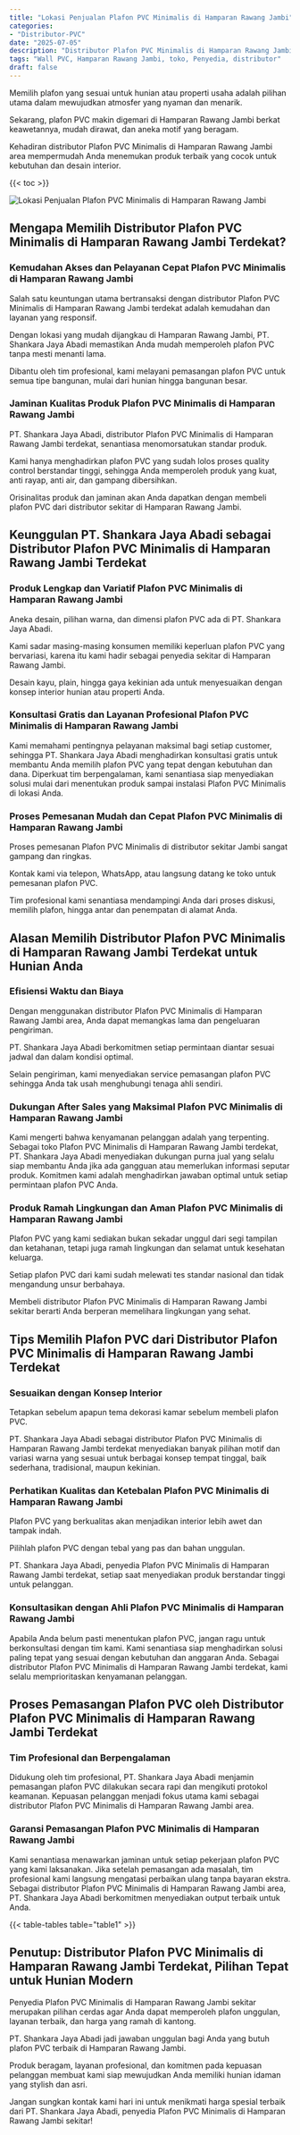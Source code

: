 ```yaml
---
title: "Lokasi Penjualan Plafon PVC Minimalis di Hamparan Rawang Jambi"
categories: 
- "Distributor-PVC"
date: "2025-07-05"
description: "Distributor Plafon PVC Minimalis di Hamparan Rawang Jambi untuk rumah, office, serta ritel. Panel terbaik, pilihan motif, warna elegan, dengan layanan penempatan oleh tenaga ahli ahli serta jaminan resmi!|Layanan penjualan Plafon PVC Minimalis di Hamparan Rawang Jambi untuk kebutuhan hunian, kantor, maupun gerai, dengan produk terbaik dan instalasi oleh teknisi profesional dan kepastian resmi.|Pilihan Plafon PVC Minimalis di Hamparan Rawang Jambi yang andal untuk rumah, perkantoran, dan gerai, bersama panel berkualitas dan penempatan ditangani oleh tenaga ahli ahli serta kepastian resmi.|Penjualan Plafon PVC Minimalis di Hamparan Rawang Jambi untuk hunian, perkantoran, dan toko, beserta panel berkualitas dan instalasi dikerjakan oleh tim berpengalaman, dilengkapi dengan garansi resmi.}"
tags: "Wall PVC, Hamparan Rawang Jambi, toko, Penyedia, distributor"
draft: false
---
```


Memilih plafon yang sesuai untuk hunian atau properti usaha adalah pilihan utama dalam mewujudkan atmosfer yang nyaman dan menarik.

Sekarang, plafon PVC makin digemari di Hamparan Rawang Jambi berkat keawetannya, mudah dirawat, dan aneka motif yang beragam.

Kehadiran distributor Plafon PVC Minimalis di Hamparan Rawang Jambi area mempermudah Anda menemukan produk terbaik yang cocok untuk kebutuhan dan desain interior.

{{< toc >}}

![Lokasi Penjualan Plafon PVC Minimalis di Hamparan Rawang Jambi](/images/Distributor-PVC/Lokasi-Penjualan-Plafon-PVC-Minimalis-di-Hamparan-Rawang-Jambi.png)


## Mengapa Memilih Distributor Plafon PVC Minimalis di Hamparan Rawang Jambi Terdekat?

### Kemudahan Akses dan Pelayanan Cepat Plafon PVC Minimalis di Hamparan Rawang Jambi

Salah satu keuntungan utama bertransaksi dengan distributor Plafon PVC Minimalis di Hamparan Rawang Jambi terdekat adalah kemudahan dan layanan yang responsif.

Dengan lokasi yang mudah dijangkau di Hamparan Rawang Jambi, PT. Shankara Jaya Abadi memastikan Anda mudah memperoleh plafon PVC tanpa mesti menanti lama.

Dibantu oleh tim profesional, kami melayani pemasangan plafon PVC untuk semua tipe bangunan, mulai dari hunian hingga bangunan besar.

### Jaminan Kualitas Produk Plafon PVC Minimalis di Hamparan Rawang Jambi

PT. Shankara Jaya Abadi, distributor Plafon PVC Minimalis di Hamparan Rawang Jambi terdekat, senantiasa menomorsatukan standar produk.

Kami hanya menghadirkan plafon PVC yang sudah lolos proses quality control berstandar tinggi, sehingga Anda memperoleh produk yang kuat, anti rayap, anti air, dan gampang dibersihkan.

Orisinalitas produk dan jaminan akan Anda dapatkan dengan membeli plafon PVC dari distributor sekitar di Hamparan Rawang Jambi.

## Keunggulan PT. Shankara Jaya Abadi sebagai Distributor Plafon PVC Minimalis di Hamparan Rawang Jambi Terdekat

### Produk Lengkap dan Variatif Plafon PVC Minimalis di Hamparan Rawang Jambi

Aneka desain, pilihan warna, dan dimensi plafon PVC ada di PT. Shankara Jaya Abadi.

Kami sadar masing-masing konsumen memiliki keperluan plafon PVC yang bervariasi, karena itu kami hadir sebagai penyedia sekitar di Hamparan Rawang Jambi.

Desain kayu, plain, hingga gaya kekinian ada untuk menyesuaikan dengan konsep interior hunian atau properti Anda.

### Konsultasi Gratis dan Layanan Profesional Plafon PVC Minimalis di Hamparan Rawang Jambi

Kami memahami pentingnya pelayanan maksimal bagi setiap customer, sehingga PT. Shankara Jaya Abadi menghadirkan konsultasi gratis untuk membantu Anda memilih plafon PVC yang tepat dengan kebutuhan dan dana. Diperkuat tim berpengalaman, kami senantiasa siap menyediakan solusi mulai dari menentukan produk sampai instalasi Plafon PVC Minimalis di lokasi Anda.

### Proses Pemesanan Mudah dan Cepat Plafon PVC Minimalis di Hamparan Rawang Jambi

Proses pemesanan Plafon PVC Minimalis di distributor sekitar Jambi sangat gampang dan ringkas.

Kontak kami via telepon, WhatsApp, atau langsung datang ke toko untuk pemesanan plafon PVC.

Tim profesional kami senantiasa mendampingi Anda dari proses diskusi, memilih plafon, hingga antar dan penempatan di alamat Anda.

## Alasan Memilih Distributor Plafon PVC Minimalis di Hamparan Rawang Jambi Terdekat untuk Hunian Anda

### Efisiensi Waktu dan Biaya

Dengan menggunakan distributor Plafon PVC Minimalis di Hamparan Rawang Jambi area, Anda dapat memangkas lama dan pengeluaran pengiriman.

PT. Shankara Jaya Abadi berkomitmen setiap permintaan diantar sesuai jadwal dan dalam kondisi optimal.

Selain pengiriman, kami menyediakan service pemasangan plafon PVC sehingga Anda tak usah menghubungi tenaga ahli sendiri.

### Dukungan After Sales yang Maksimal Plafon PVC Minimalis di Hamparan Rawang Jambi

Kami mengerti bahwa kenyamanan pelanggan adalah yang terpenting. Sebagai toko Plafon PVC Minimalis di Hamparan Rawang Jambi terdekat, PT. Shankara Jaya Abadi menyediakan dukungan purna jual yang selalu siap membantu Anda jika ada gangguan atau memerlukan informasi seputar produk. Komitmen kami adalah menghadirkan jawaban optimal untuk setiap permintaan plafon PVC Anda.

### Produk Ramah Lingkungan dan Aman Plafon PVC Minimalis di Hamparan Rawang Jambi

Plafon PVC yang kami sediakan bukan sekadar unggul dari segi tampilan dan ketahanan, tetapi juga ramah lingkungan dan selamat untuk kesehatan keluarga.

Setiap plafon PVC dari kami sudah melewati tes standar nasional dan tidak mengandung unsur berbahaya.

Membeli distributor Plafon PVC Minimalis di Hamparan Rawang Jambi sekitar berarti Anda berperan memelihara lingkungan yang sehat.

## Tips Memilih Plafon PVC dari Distributor Plafon PVC Minimalis di Hamparan Rawang Jambi Terdekat

### Sesuaikan dengan Konsep Interior

Tetapkan sebelum apapun tema dekorasi kamar sebelum membeli plafon PVC.

PT. Shankara Jaya Abadi sebagai distributor Plafon PVC Minimalis di Hamparan Rawang Jambi terdekat menyediakan banyak pilihan motif dan variasi warna yang sesuai untuk berbagai konsep tempat tinggal, baik sederhana, tradisional, maupun kekinian.

### Perhatikan Kualitas dan Ketebalan Plafon PVC Minimalis di Hamparan Rawang Jambi

Plafon PVC yang berkualitas akan menjadikan interior lebih awet dan tampak indah.

Pilihlah plafon PVC dengan tebal yang pas dan bahan unggulan.

PT. Shankara Jaya Abadi, penyedia Plafon PVC Minimalis di Hamparan Rawang Jambi terdekat, setiap saat menyediakan produk berstandar tinggi untuk pelanggan.

### Konsultasikan dengan Ahli Plafon PVC Minimalis di Hamparan Rawang Jambi

Apabila Anda belum pasti menentukan plafon PVC, jangan ragu untuk berkonsultasi dengan tim kami. Kami senantiasa siap menghadirkan solusi paling tepat yang sesuai dengan kebutuhan dan anggaran Anda. Sebagai distributor Plafon PVC Minimalis di Hamparan Rawang Jambi terdekat, kami selalu memprioritaskan kenyamanan pelanggan.

## Proses Pemasangan Plafon PVC oleh Distributor Plafon PVC Minimalis di Hamparan Rawang Jambi Terdekat

### Tim Profesional dan Berpengalaman

Didukung oleh tim profesional, PT. Shankara Jaya Abadi menjamin pemasangan plafon PVC dilakukan secara rapi dan mengikuti protokol keamanan. Kepuasan pelanggan menjadi fokus utama kami sebagai distributor Plafon PVC Minimalis di Hamparan Rawang Jambi area.

### Garansi Pemasangan Plafon PVC Minimalis di Hamparan Rawang Jambi

Kami senantiasa menawarkan jaminan untuk setiap pekerjaan plafon PVC yang kami laksanakan. Jika setelah pemasangan ada masalah, tim profesional kami langsung mengatasi perbaikan ulang tanpa bayaran ekstra. Sebagai distributor Plafon PVC Minimalis di Hamparan Rawang Jambi area, PT. Shankara Jaya Abadi berkomitmen menyediakan output terbaik untuk Anda.

{{< table-tables table="table1" >}}

## Penutup: Distributor Plafon PVC Minimalis di Hamparan Rawang Jambi Terdekat, Pilihan Tepat untuk Hunian Modern

Penyedia Plafon PVC Minimalis di Hamparan Rawang Jambi sekitar merupakan pilihan cerdas agar Anda dapat memperoleh plafon unggulan, layanan terbaik, dan harga yang ramah di kantong.

PT. Shankara Jaya Abadi jadi jawaban unggulan bagi Anda yang butuh plafon PVC terbaik di Hamparan Rawang Jambi.

Produk beragam, layanan profesional, dan komitmen pada kepuasan pelanggan membuat kami siap mewujudkan Anda memiliki hunian idaman yang stylish dan asri.

Jangan sungkan kontak kami hari ini untuk menikmati harga spesial terbaik dari PT. Shankara Jaya Abadi, penyedia Plafon PVC Minimalis di Hamparan Rawang Jambi sekitar!